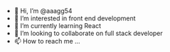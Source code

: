 - 👋 Hi, I’m @aaagg54
- 👀 I’m interested in front end development 
- 🌱 I’m currently learning React 
- 💞️ I’m looking to collaborate on full stack developer 
- 📫 How to reach me ...

<!---
aaagg54/aaagg54 is a ✨ special ✨ repository because its `README.md` (this file) appears on your GitHub profile.
You can click the Preview link to take a look at your changes.
--->
